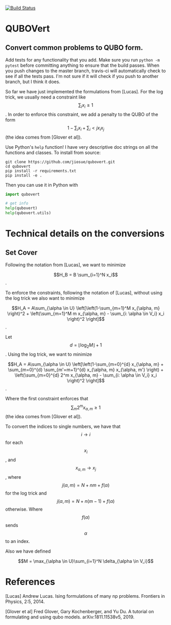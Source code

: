 [![Build Status](https://travis-ci.org/jiosue/qubovert.svg?branch=master)](https://travis-ci.org/jiosue/qubovert)

# QUBOVert

## Convert common problems to QUBO form.

Add tests for any functionality that you add. Make sure you run `python -m pytest` before committing anything to ensure that the build passes. When you push changes to the master branch, travis-ci will automatically check to see if all the tests pass. I'm not sure if it will check if you push to another branch, but I think it does.


So far we have just implemented the formulations from [Lucas]. For the log trick, we usually need a constraint like $$\sum_{i} x_i \geq 1$$. In order to enforce this constraint, we add a penalty to the QUBO of the form $$1 - \sum_i x_i + \sum_i < j x_i x_j$$ (the idea comes from [Glover et al]).


Use Python's `help` function! I have very descriptive doc strings on all the functions and classes. To install from source:

```shell
git clone https://github.com/jiosue/qubovert.git
cd qubovert
pip install -r requirements.txt
pip install -e .
```

Then you can use it in Python with

```python
import qubovert

# get info
help(qubovert)
help(qubovert.utils)
```





# Technical details on the conversions

## Set Cover


Following the notation from [Lucas], we want to minimize

$$H_B = B \sum_{i=1}^N x_i$$.

To enforce the constraints, following the notation of [Lucas], without using the log trick we also want to minimize

$$H_A = A\sum_{\alpha \in U} \left[\left(1-\sum_{m=1}^M x_{\alpha, m}  \right)^2 + \left(\sum_{m=1}^M m x_{\alpha, m} - \sum_{i: \alpha \in V_i} x_i \right)^2 \right]$$.

Let $$d = \lfloor \log_2 M \rfloor + 1$$. Using the log trick, we want to minimize

$$H_A = A\sum_{\alpha \in U} \left[\left(1-\sum_{m=0}^{d} x_{\alpha, m} + \sum_{m=0}^{d} \sum_{m'=m+1}^{d} x_{\alpha, m} x_{\alpha, m'} \right) + \left(\sum_{m=0}^{d} 2^m x_{\alpha, m} - \sum_{i: \alpha \in V_i} x_i \right)^2 \right]$$.

Where the first constraint enforces that $$\sum_m 2^m x_{\alpha, m} \geq 1$$ (the idea comes from [Glover et al]).


To convert the indices to single numbers, we have that $$i\to i$$ for each $$x_i$$, and $$x_{\alpha, m} \to x_j$$, where $$j(\alpha, m) = N + nm + f(\alpha)$$ for the log trick and $$j(\alpha, m) = N + n(m-1) + f(\alpha)$$ otherwise. Where $$f(\alpha)$$ sends $$\alpha$$ to an index.

Also we have defined

$$M = \max_{\alpha \in U}\sum_{i=1}^N \delta_{\alpha \in V_i}$$



# References

[Lucas] Andrew Lucas. Ising formulations of many np problems. Frontiers in Physics, 2:5, 2014.

[Glover et al]  Fred Glover, Gary Kochenberger, and Yu Du. A tutorial on formulating and using qubo models. arXiv:1811.11538v5, 2019.
